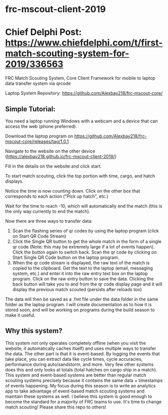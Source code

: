 # frc-mscout-client-2019

# Chief Delphi Post: https://www.chiefdelphi.com/t/first-match-scouting-system-for-2019/336563

FRC Match Scouting System, Core Client Framework for mobile to laptop data transfer system via qrcode

Laptop System Repository: https://github.com/Alexbay218/frc-mscout-core/

## Simple Tutorial:

You need a laptop running Windows with a webcam and a device that can access the web (phone preferred).


Download the laptop program on https://github.com/Alexbay218/frc-mscout-core/releases/tag/1.0.1


Navigate to the website on the other device (https://alexbay218.github.io/frc-mscout-client-2019/)


Fill in the details on the website and click start.


To start match scouting, click the top portion with time, cargo, and hatch displays.


Notice the time is now counting down. Click on the other box that corresponds to each action ("Pick up hatch", etc.)


Wait for the time to reach -10, which will automatically end the match (this is the only way currently to end the match).

Now there are three ways to transfer data:
1) Scan the flashing series of qr codes by using the laptop program (click on Start QR Code Stream)
2) Click the Single QR button to get the whole match in the form of a single qr code (Note: this may be extremely large if a lot of events happen). Click the button again to switch back. Scan the qr code by clicking on Start Single QR Code button on the laptop program.
3) When the qr code stream is displayed, the raw text of the match is copied to the clipboard. Get the text to the laptop (email, messaging system, etc.) and enter it into the raw entry text box on the laptop program. Click on the raw entry button to save the data.
Clicking the back button will take you to and from the qr code display page and it will display the previous match scouted (persists after reloads too)

The data will then be saved as a .fmt file under the data folder in the same folder as the laptop program. I will create documentation as to how it is stored soon, and will be working on programs during the build season to make it useful.

## Why this system?
This system not only operates completely offline (when you visit the website, it automatically caches itself) and uses multiple ways to transfer the data.
The other part is that it is event-based. By logging the events that take place, you can extract data like cycle times, cycle accuracies, performance during auto/sandstorm, and more. Very few other systems does this and only looks at totals (total hatches on cargo ship in a match). 
This system and event-based systems are better than regular match scouting systems precisely because it contains the same data + timestamps of events happening. 
My focus during this season is to write an analytics app to take advantage of event-based match scouting systems and maintain these systems as well. I believe this system is good enough to become the standard for a majority of FRC teams to use. It's time to change match scouting!
Please share this repo to others!
